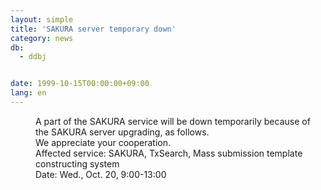 ```yaml
---
layout: simple
title: 'SAKURA server temporary down'
category: news
db:
  - ddbj


date: 1999-10-15T00:00:00+09:00
lang: en
---
```


<dd>A part of the SAKURA service will be down temporarily because of the SAKURA server upgrading, as follows.<br>We appreciate your cooperation.<br>
<dd>Affected service: SAKURA, TxSearch, Mass submission template constructing system<br>
<dd>Date: Wed., Oct. 20, 9:00-13:00</dd>
</dd>
</dd>
